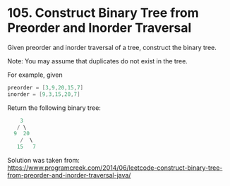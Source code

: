 # 105. Construct Binary Tree from Preorder and Inorder Traversal

Given preorder and inorder traversal of a tree, construct the binary tree.

Note:
You may assume that duplicates do not exist in the tree.

For example, given

```go
preorder = [3,9,20,15,7]
inorder = [9,3,15,20,7]
```

Return the following binary tree:

```go
    3
   / \
  9  20
    /  \
   15   7
```

Solution was taken from: https://www.programcreek.com/2014/06/leetcode-construct-binary-tree-from-preorder-and-inorder-traversal-java/